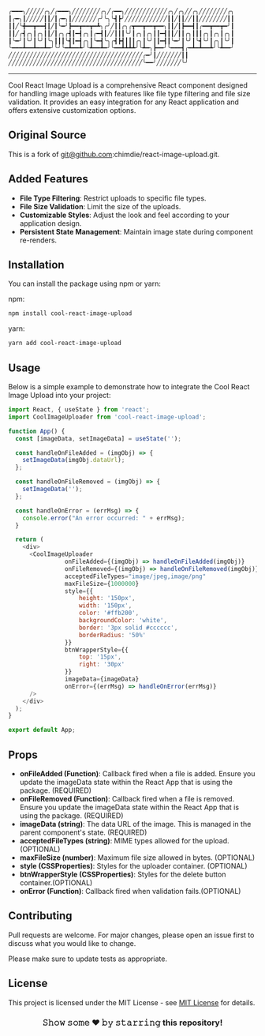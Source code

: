 ```diff
╭━━━╮╱╱╱╱╱╭╮╱╭━━━╮╱╱╱╱╱╱╱╱╭╮╱╭━━╮╱╱╱╱╱╱╱╱╱╱╱╱╭╮╱╭╮╱╱╭╮╱╱╱╱╱╱╱╱╭╮
┃╭━╮┃╱╱╱╱╱┃┃╱┃╭━╮┃╱╱╱╱╱╱╱╭╯╰╮╰┫┣╯╱╱╱╱╱╱╱╱╱╱╱╱┃┃╱┃┃╱╱┃┃╱╱╱╱╱╱╱╱┃┃
┃┃╱╰╋━━┳━━┫┃╱┃╰━╯┣━━┳━━┳━┻╮╭╯╱┃┃╭╮╭┳━━┳━━┳━━╮┃┃╱┃┣━━┫┃╭━━┳━━┳━╯┃
┃┃╱╭┫╭╮┃╭╮┃┃╱┃╭╮╭┫┃━┫╭╮┃╭━┫┃╱╱┃┃┃╰╯┃╭╮┃╭╮┃┃━┫┃┃╱┃┃╭╮┃┃┃╭╮┃╭╮┃╭╮┃
┃╰━╯┃╰╯┃╰╯┃╰╮┃┃┃╰┫┃━┫╭╮┃╰━┫╰╮╭┫┣┫┃┃┃╭╮┃╰╯┃┃━┫┃╰━╯┃╰╯┃╰┫╰╯┃╭╮┃╰╯┃
╰━━━┻━━┻━━┻━╯╰╯╰━┻━━┻╯╰┻━━┻━╯╰━━┻┻┻┻╯╰┻━╮┣━━╯╰━━━┫╭━┻━┻━━┻╯╰┻━━╯
╱╱╱╱╱╱╱╱╱╱╱╱╱╱╱╱╱╱╱╱╱╱╱╱╱╱╱╱╱╱╱╱╱╱╱╱╱╱╭━╯┃╱╱╱╱╱╱╱┃┃
╱╱╱╱╱╱╱╱╱╱╱╱╱╱╱╱╱╱╱╱╱╱╱╱╱╱╱╱╱╱╱╱╱╱╱╱╱╱╰━━╯╱╱╱╱╱╱╱╰╯
```
---

Cool React Image Upload is a comprehensive React component designed for handling image uploads with features like file type filtering and file size validation. It provides an easy integration for any React application and offers extensive customization options.

## Original Source

This is a fork of git@github.com:chimdie/react-image-upload.git.

## Added Features

- **File Type Filtering**: Restrict uploads to specific file types.
- **File Size Validation**: Limit the size of the uploads.
- **Customizable Styles**: Adjust the look and feel according to your application design.
- **Persistent State Management**: Maintain image state during component re-renders.

## Installation

You can install the package using npm or yarn:

npm:

```bash
npm install cool-react-image-upload
```

yarn:

```bash
yarn add cool-react-image-upload
```

## Usage

Below is a simple example to demonstrate how to integrate the Cool React Image Upload into your project:

```javascript
import React, { useState } from 'react';
import CoolImageUploader from 'cool-react-image-upload';

function App() {
  const [imageData, setImageData] = useState('');

  const handleOnFileAdded = (imgObj) => {
    setImageData(imgObj.dataUrl);
  };

  const handleOnFileRemoved = (imgObj) => {
    setImageData('');
  };

  const handleOnError = (errMsg) => {
    console.error("An error occurred: " + errMsg);
  }

  return (
    <div>
      <CoolImageUploader
                onFileAdded={(imgObj) => handleOnFileAdded(imgObj)}
                onFileRemoved={(imgObj) => handleOnFileRemoved(imgObj)}
                acceptedFileTypes="image/jpeg,image/png"
                maxFileSize={1000000}
                style={{
                    height: '150px',
                    width: '150px',
                    color: '#ffb200',
                    backgroundColor: 'white',
                    border: '3px solid #cccccc',
                    borderRadius: '50%'
                }}        
                btnWrapperStyle={{
                    top: '15px',
                    right: '30px'
                }}
                imageData={imageData}  
                onError={(errMsg) => handleOnError(errMsg)}       
      /> 
    </div>
  );
}

export default App;
```

## Props

- **onFileAdded (Function)**: Callback fired when a file is added. Ensure you update the imageData state within the React App that is using the package. (REQUIRED)
- **onFileRemoved (Function)**: Callback fired when a file is removed. Ensure you update the imageData state within the React App that is using the package. (REQUIRED)
- **imageData (string)**: The data URL of the image. This is managed in the parent component's state. (REQUIRED)
- **acceptedFileTypes (string)**: MIME types allowed for the upload. (OPTIONAL)
- **maxFileSize (number)**: Maximum file size allowed in bytes. (OPTIONAL)
- **style (CSSProperties)**: Styles for the uploader container. (OPTIONAL)
- **btnWrapperStyle (CSSProperties)**: Styles for the delete button container.(OPTIONAL)
- **onError (Function)**: Callback fired when validation fails.(OPTIONAL)


## Contributing

Pull requests are welcome. For major changes, please open an issue first to discuss what you would like to change.

Please make sure to update tests as appropriate.

## License

This project is licensed under the MIT License - see [MIT License](https://opensource.org/licenses/MIT) for details.

<div align="center">

### 𝚂𝚑𝚘𝚠 𝚜𝚘𝚖𝚎 ❤️ 𝚋𝚢 𝚜𝚝𝚊𝚛𝚛𝚒𝚗𝚐 this repository!

</div>

